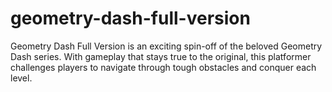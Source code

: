 # geometry-dash-full-version
Geometry Dash Full Version is an exciting spin-off of the beloved Geometry Dash series. With gameplay that stays true to the original, this platformer challenges players to navigate through tough obstacles and conquer each level. 
